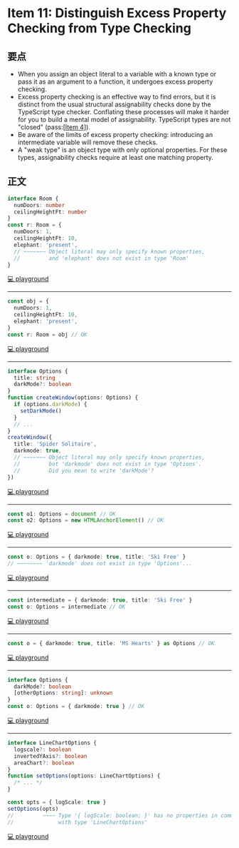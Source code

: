 # Item 11: Distinguish Excess Property Checking from Type Checking

## 要点

- When you assign an object literal to a variable with a known type or pass it as an argument to a function, it undergoes excess property checking.
- Excess property checking is an effective way to find errors, but it is distinct from the usual structural assignability checks done by the TypeScript type checker. Conflating these processes will make it harder for you to build a mental model of assignability. TypeScript types are not "closed" (pass:[<a href="#structural">Item 4</a>]).
- Be aware of the limits of excess property checking: introducing an intermediate variable will remove these checks.
- A "weak type" is an object type with only optional properties. For these types, assignability checks require at least one matching property.

## 正文

```ts
interface Room {
  numDoors: number
  ceilingHeightFt: number
}
const r: Room = {
  numDoors: 1,
  ceilingHeightFt: 10,
  elephant: 'present',
  // ~~~~~~~ Object literal may only specify known properties,
  //         and 'elephant' does not exist in type 'Room'
}
```

[💻 playground](https://www.typescriptlang.org/play/?ts=5.4.5#code/JYOwLgpgTgZghgYwgAgEoHt0FtkG8BQyyIArlgCKZQDOAXMWQEbQDchySwANqAOYASEYLwAWYAGJh6pLMyhsAvvgToQ1MMij0M2ZAF487GZXQ16ARgA07TjxAChoiVOTmADNaIQuEAA4i4cHoAcl8oCGoIcGDrAHpY5AA-ZJTE5AB5RgArCAQNHkgoOC5kLDgAT2RVLkrqX1zgGEqAaxB0AHcQZDD0eqgwYAi4hKJR0cCAE2Rg7z8A6OQJ9AjidA0IAA9gdWRQZDBy+umdLGD8BTYgA)

---

```ts
const obj = {
  numDoors: 1,
  ceilingHeightFt: 10,
  elephant: 'present',
}
const r: Room = obj // OK
```

[💻 playground](https://www.typescriptlang.org/play/?ts=5.4.5#code/JYOwLgpgTgZghgYwgAgEoHt0FtkG8BQyyIArlgCKZQDOAXMWQEbQDchySwANqAOYASEYLwAWYAGJh6pLMyhsAvvgToQ1MMnSMAVsgC8edjMroa9AIwAadpx4gBQ0RKnJzABmtEIXCAAcRcOD0AOS+UBDUEODB1gpsKmoaUPQY2PqaOixEAPTZyADyANL4QA)

---

```ts
interface Options {
  title: string
  darkMode?: boolean
}
function createWindow(options: Options) {
  if (options.darkMode) {
    setDarkMode()
  }
  // ...
}
createWindow({
  title: 'Spider Solitaire',
  darkmode: true,
  // ~~~~~~~ Object literal may only specify known properties,
  //         but 'darkmode' does not exist in type 'Options'.
  //         Did you mean to write 'darkMode'?
})
```

[💻 playground](https://www.typescriptlang.org/play/?ts=5.4.5#code/JYOwLgpgTgZghgYwgAgEoHt0FtkG8BQyyIArlgCKZQDOAXMWQEbQDchySwANqAOYASEYLwAWYAGJh6pLMyhsAvvhgkQCMMHQhk1CGHJwoAawCy6ACYQAFAEo8S0JFiIUAeQAOGrdTzsNYLgh6ajAoPjYic0NTCwgAfnpGTEC4EEVlVXVNbQQoCDhIAHVQc3QAdyt0T2y6ZA8vEGo7AiJgGGRK6u8AOijjM0tm9iJdfWiB6xsI5CUiAHo55G7l-CVc-KKS8qsW5H9A+gByAGV3YEsoZGP0HjA4YDzDgBp2PqMsWPpQkgh8BeQAH5A4EAuqMABWEHUyFu0DgXGQWDgAE9kFouKjqO4oW1UUYQOVtO4oFVoBoINQXv8iDSaYwSGBkIc3h9LIdkKUKcR0IyIAAPYAhZCgPbI7FM+o1Q7dP6LWm08jnZDI9AkRH5bRgdDIMphSBMt4TQ5xVZTfBAA)

---

```ts
const o1: Options = document // OK
const o2: Options = new HTMLAnchorElement() // OK
```

[💻 playground](https://www.typescriptlang.org/play/?ts=5.4.5#code/JYOwLgpgTgZghgYwgAgEoHt0FtkG8BQyyIArlgCKZQDOAXMWQEbQDchySwANqAOYASEYLwAWYAGJh6pLMyhsAvvhgkQCMMHQhk1CGHJwoAawCy6ACYQAFAEo8S0JFiIUAeQAOGrdTzsNYLgh6ajAoPjYic0NTCwgAfnpGTEC4EEV8BG8wZHQARnoPLxAfAF5kc3QEMghwFiIAenrkVwBpDKycgCYCz01i5DKQCAB3ZH4AFRMAGQBBNRF0KABRQKwasFs65EbmtqA)

---

```ts
const o: Options = { darkmode: true, title: 'Ski Free' }
// ~~~~~~~~ 'darkmode' does not exist in type 'Options'...
```

[💻 playground](https://www.typescriptlang.org/play/?ts=5.4.5#code/JYOwLgpgTgZghgYwgAgEoHt0FtkG8BQyyIArlgCKZQDOAXMWQEbQDchySwANqAOYASEYLwAWYAGJh6pLMyhsAvvhgkQCMMHQhk1CGHJwoAawCy6ACYQAFAEo8S0JFiIUAeQAOGrdTzsNYLgh6ajAoPjYic0NTCwgAfnpGTEC4EEV8BG8wZHR6Dy8QHwBePGQo4yxY+lCSCAAaZH9A+gByAGUjYGRxKAgIFuQFCKIR0bGRgHoJ5AA-Ofm55Bbyo0rLAfN0CB8QdGyIAA9gEORQRoBPdxQW-M1CloA6J-wgA)

---

```ts
const intermediate = { darkmode: true, title: 'Ski Free' }
const o: Options = intermediate // OK
```

[💻 playground](https://www.typescriptlang.org/play/?ts=5.4.5#code/JYOwLgpgTgZghgYwgAgEoHt0FtkG8BQyyIArlgCKZQDOAXMWQEbQDchySwANqAOYASEYLwAWYAGJh6pLMyhsAvvhgkQCMMHQhk1CGHJwoAawCy6ACYQAFAEo8S0JFiIUAeQAOGrdTzsNYLgh6ajAoPjYic0NTCwgAfnpGTEC4EEV8BG8wZEdoLAhzYDhIZABePGQo4yxY+lCSCAAaZH9A+gByAGUjYGRxKAgIduQFNkyQEOR0eg8vCbKc8DyCosgWIgB6DeRXAGl8IA)

---

```ts
const o = { darkmode: true, title: 'MS Hearts' } as Options // OK
```

[💻 playground](https://www.typescriptlang.org/play/?ts=5.4.5#code/JYOwLgpgTgZghgYwgAgEoHt0FtkG8BQyyIArlgCKZQDOAXMWQEbQDchySwANqAOYASEYLwAWYAGJh6pLMyhsAvvhgkQCMMHQhk1CGHJwoAawCy6ACYQAFAEo8S0JFiIUAeQAOGrdTzsNYLgh6ajAoPjYic0NTCwgAfnpGTEC4EEV8BG8wZHRkAF48ZCjjLFj6UJIIABpkf0D6AHITAGVkQUMwagbkBWQ4Hw8vEGoWIgB6MeRXAGl8IA)

---

```ts
interface Options {
  darkMode?: boolean
  [otherOptions: string]: unknown
}
const o: Options = { darkmode: true } // OK
```

[💻 playground](https://www.typescriptlang.org/play/?ts=5.4.5#code/JYOwLgpgTgZghgYwgAgPIAczAPYgM7IDeAUMsgCZxQDWAstuRAPwBcyARttgDYRwgBuUsgDa2MAAtoGLLjxs8YKKADmAXTYBXENRDYA7oOIBfYgjlhk2NjJz5kAXiIUq1ALYMIbJZpTGBZAD0gWgA0sRAA)

---

```ts
interface LineChartOptions {
  logscale?: boolean
  invertedYAxis?: boolean
  areaChart?: boolean
}
function setOptions(options: LineChartOptions) {
  /* ... */
}

const opts = { logScale: true }
setOptions(opts)
//         ~~~~ Type '{ logScale: boolean; }' has no properties in common
//              with type 'LineChartOptions'
```

[💻 playground](https://www.typescriptlang.org/play/?ts=5.4.5#code/JYOwLgpgTgZghgYwgAgDKggYQBZymAeQAcxgB7EAZ2QG8AoZZAGzIHNKE4mIB+ALmQAjMmW5wQAbgbJQAN2iQAJgE0AggA9glfkJFjJ0vBDg48YHcNHGDAXzowAriASkKyShEIlyVABRlvCkoBdBAsXHxiVyoASlpkAHoAKmQAOnTkJITkOzoEILBkALBqAF54llYAZU5uATAoBxQbKQ8vaMp-EkoYqQTsxkHBgD9R4eQAFQBPIhQAchpmNhquCAFLfQkcueRcahAyZCIoAIVgCGpQZHyAWxuKOn6h5+eAd2AwbGQwGfnQ8LMUR8lDmdCAA)
